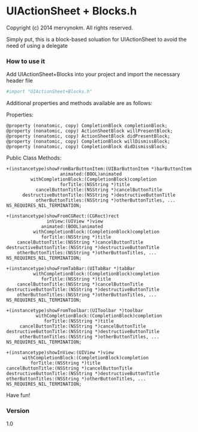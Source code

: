 # UIActionSheet + Blocks.h
Copyright (c) 2014 mervynokm. All rights reserved.

Simply put, this is a block-based soluation for UIActionSheet to avoid the need of using a delegate

### How to use it
Add UIActionSheet+Blocks into your project and import the necessary header file 

```sh
#import "UIActionSheet+Blocks.h"
```

Additional properties and methods available are as follows:

Properties:
```
@property (nonatomic, copy) CompletionBlock completionBlock;
@property (nonatomic, copy) ActionSheetBlock willPresentBlock;
@property (nonatomic, copy) ActionSheetBlock didPresentBlock;
@property (nonatomic, copy) CompletionBlock willDismissBlock;
@property (nonatomic, copy) CompletionBlock didDismissBlock;
```

Public Class Methods:
```
+(instancetype)showFromBarButtonItem:(UIBarButtonItem *)barButtonItem
                    animated:(BOOL)animated
         withCompletionBlock:(CompletionBlock)completion
                    forTitle:(NSString *)title
           cancelButtonTitle:(NSString *)cancelButtonTitle
      destructiveButtonTitle:(NSString *)destructiveButtonTitle
           otherButtonTitles:(NSString *)otherButtonTitles, ... NS_REQUIRES_NIL_TERMINATION;

+(instancetype)showFromCGRect:(CGRect)rect
               inView:(UIView *)view
             animated:(BOOL)animated
          withCompletionBlock:(CompletionBlock)completion
             forTitle:(NSString *)title
    cancelButtonTitle:(NSString *)cancelButtonTitle
destructiveButtonTitle:(NSString *)destructiveButtonTitle
    otherButtonTitles:(NSString *)otherButtonTitles, ... NS_REQUIRES_NIL_TERMINATION;

+(instancetype)showFromTabBar:(UITabBar *)tabBar
          withCompletionBlock:(CompletionBlock)completion
             forTitle:(NSString *)title
    cancelButtonTitle:(NSString *)cancelButtonTitle
destructiveButtonTitle:(NSString *)destructiveButtonTitle
    otherButtonTitles:(NSString *)otherButtonTitles, ... NS_REQUIRES_NIL_TERMINATION;

+(instancetype)showFromToolbar:(UIToolbar *)toolbar
           withCompletionBlock:(CompletionBlock)completion
              forTitle:(NSString *)title
     cancelButtonTitle:(NSString *)cancelButtonTitle
destructiveButtonTitle:(NSString *)destructiveButtonTitle
     otherButtonTitles:(NSString *)otherButtonTitles, ... NS_REQUIRES_NIL_TERMINATION;

+(instancetype)showInView:(UIView *)view
      withCompletionBlock:(CompletionBlock)completion
         forTitle:(NSString *)title
cancelButtonTitle:(NSString *)cancelButtonTitle
destructiveButtonTitle:(NSString *)destructiveButtonTitle
otherButtonTitles:(NSString *)otherButtonTitles, ... NS_REQUIRES_NIL_TERMINATION;
```

Have fun!
### Version
1.0
